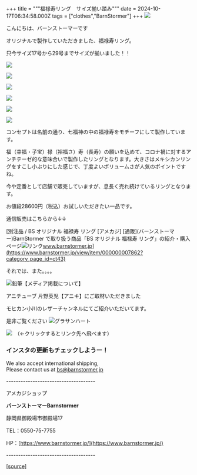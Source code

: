 +++
title = """福禄寿リング　サイズ揃い踏み"""
date = 2024-10-17T06:34:58.000Z
tags = ["clothes","BarnStormer"]
+++
[![](https://stat.ameba.jp/user_images/20231023/16/barnstormer-go/b2/03/p/o0420015015354743273.png)](https://ameblo.jp/barnstormer-go/entry-12825670498.html)

こんにちは、バーンストーマーです

オリジナルで製作していただきました、福禄寿リング。

只今サイズ17号から29号までサイズが揃いました！！

[![](https://stat.ameba.jp/user_images/20241017/15/barnstormer-go/7e/9d/j/o0664099815498991881.jpg)](https://stat.ameba.jp/user_images/20241017/15/barnstormer-go/7e/9d/j/o0664099815498991881.jpg)

[![](https://stat.ameba.jp/user_images/20241017/15/barnstormer-go/ad/0b/j/o0662099515498991883.jpg)](https://stat.ameba.jp/user_images/20241017/15/barnstormer-go/ad/0b/j/o0662099515498991883.jpg)

[![](https://stat.ameba.jp/user_images/20241017/15/barnstormer-go/ea/0f/j/o0594089215498991884.jpg)](https://stat.ameba.jp/user_images/20241017/15/barnstormer-go/ea/0f/j/o0594089215498991884.jpg)

[![](https://stat.ameba.jp/user_images/20241017/15/barnstormer-go/89/b9/j/o0616092515498991886.jpg)](https://stat.ameba.jp/user_images/20241017/15/barnstormer-go/89/b9/j/o0616092515498991886.jpg)

[![](https://stat.ameba.jp/user_images/20241017/15/barnstormer-go/e4/d0/j/o0661099215498991889.jpg)](https://stat.ameba.jp/user_images/20241017/15/barnstormer-go/e4/d0/j/o0661099215498991889.jpg)

[![](https://stat.ameba.jp/user_images/20241017/15/barnstormer-go/91/c7/j/o0466070015498988587.jpg)](https://stat.ameba.jp/user_images/20241017/15/barnstormer-go/91/c7/j/o0466070015498988587.jpg)

コンセプトは名前の通り、七福神の中の福禄寿をモチーフにして製作しています。

福（幸福・子宝）禄（裕福さ）寿（長寿）の願いを込めて、コロナ禍に対するアンチテーゼ的な意味合いで製作したリングとなります。大きさはメキシカンリングをすこし小ぶりにした感じで、丁度よいボリュームさが人気のポイントですね。

今や定番として店舗で販売していますが、息長く売れ続けているリングとなります。

お値段28600円（税込）お試しいただきたい一品です。

通信販売はこちらから↓↓

[別注品 / BS オリジナル 福禄寿 リング \[アメカジ\] \[通販\](バーンストーマー)BarnStormer で取り扱う商品「BS オリジナル 福禄寿 リング」の紹介・購入ページ![リンク](https://c.stat100.ameba.jp/ameblo/symbols/v3.20.0/svg/gray/editor_link.svg)www.barnstormer.jp](https://www.barnstormer.jp/view/item/000000007862?category_page_id=ct43)

それでは、また。。。。

![鉛筆](https://stat100.ameba.jp/blog/ucs/img/char/char3/519.png)【メディア掲載について】

アニチューブ 片野英児【アニキ】にご取材いただきました

モヒカン小川のレザーチャンネルにてご紹介いただいてます。

是非ご覧ください ![グラサンハート](https://stat100.ameba.jp/blog/ucs/img/char/char3/148.png)

[![](https://stat.ameba.jp/user_images/20230412/16/barnstormer-go/6a/23/p/o0108010815269242493.png)](https://www.instagram.com/barnstormer_daily/)　（←クリックするとリンク先へ飛べます）

### インスタの更新もチェックしようー！

We also accept international shipping,  
Please contact us at bs@barnstormer.jp

**\-------------------------------------**

アメカジショップ

**バーンストーマーBarnstormer**

静岡県御殿場市御殿場17

TEL：0550-75-7755

HP：[https://www.barnstormer.jp/](https://www.barnstormer.jp/)

**\-------------------------------------**

[[source]](https://ameblo.jp/barnstormer-go/entry-12871607334.html)
